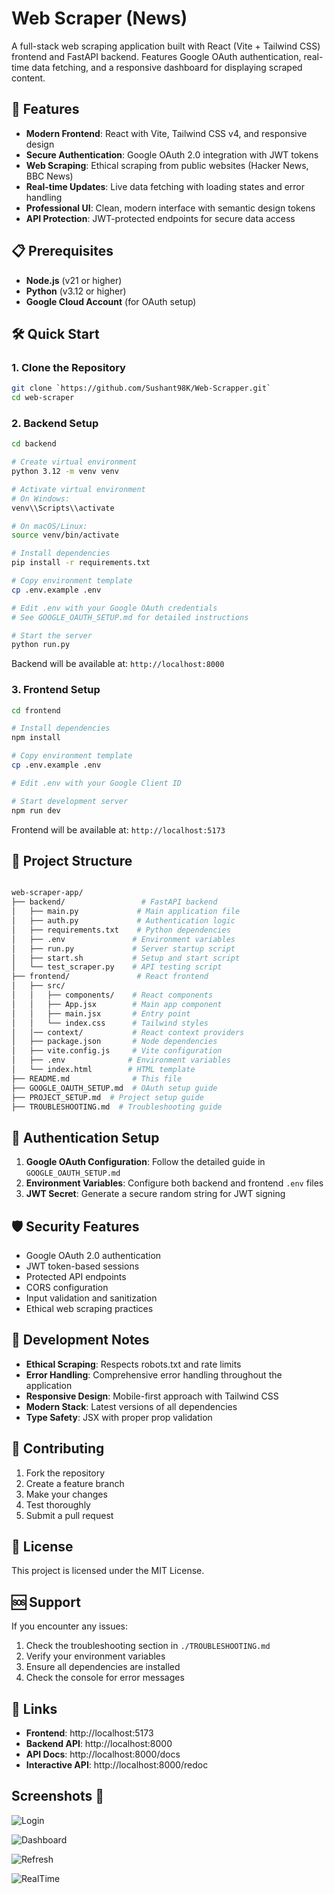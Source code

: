 # Web Scraper (News)

A full-stack web scraping application built with React (Vite + Tailwind CSS) frontend and FastAPI backend. Features Google OAuth authentication, real-time data fetching, and a responsive dashboard for displaying scraped content.

## 🚀 Features

- **Modern Frontend**: React with Vite, Tailwind CSS v4, and responsive design
- **Secure Authentication**: Google OAuth 2.0 integration with JWT tokens
- **Web Scraping**: Ethical scraping from public websites (Hacker News, BBC News)
- **Real-time Updates**: Live data fetching with loading states and error handling
- **Professional UI**: Clean, modern interface with semantic design tokens
- **API Protection**: JWT-protected endpoints for secure data access

## 📋 Prerequisites

- **Node.js** (v21 or higher)
- **Python** (v3.12 or higher)
- **Google Cloud Account** (for OAuth setup)

## 🛠️ Quick Start

### 1. Clone the Repository

```bash
git clone `https://github.com/Sushant98K/Web-Scrapper.git`
cd web-scraper
```

### 2. Backend Setup

```bash
cd backend

# Create virtual environment
python 3.12 -m venv venv

# Activate virtual environment
# On Windows:
venv\\Scripts\\activate

# On macOS/Linux:
source venv/bin/activate

# Install dependencies
pip install -r requirements.txt

# Copy environment template
cp .env.example .env

# Edit .env with your Google OAuth credentials
# See GOOGLE_OAUTH_SETUP.md for detailed instructions

# Start the server
python run.py
```

Backend will be available at: `http://localhost:8000`

### 3. Frontend Setup


``` bash
cd frontend

# Install dependencies
npm install

# Copy environment template
cp .env.example .env

# Edit .env with your Google Client ID

# Start development server
npm run dev
```

Frontend will be available at: `http://localhost:5173`

## 📁 Project Structure

``` bash

web-scraper-app/
├── backend/                 # FastAPI backend
│   ├── main.py             # Main application file
│   ├── auth.py             # Authentication logic
│   ├── requirements.txt    # Python dependencies
│   ├── .env               # Environment variables
│   ├── run.py             # Server startup script
│   ├── start.sh           # Setup and start script
│   └── test_scraper.py    # API testing script
├── frontend/               # React frontend
│   ├── src/
│   │   ├── components/    # React components
│   │   ├── App.jsx        # Main app component
│   │   ├── main.jsx       # Entry point
│   │   └── index.css      # Tailwind styles
│   │── context/           # React context providers
│   ├── package.json       # Node dependencies
│   ├── vite.config.js     # Vite configuration
│   ├── .env              # Environment variables
│   └── index.html        # HTML template
├── README.md              # This file
├── GOOGLE_OAUTH_SETUP.md  # OAuth setup guide
├── PROJECT_SETUP.md  # Project setup guide
├── TROUBLESHOOTING.md  # Troubleshooting guide

```

## 🔐 Authentication Setup

1. **Google OAuth Configuration**: Follow the detailed guide in `GOOGLE_OAUTH_SETUP.md`
2. **Environment Variables**: Configure both backend and frontend `.env` files
3. **JWT Secret**: Generate a secure random string for JWT signing

## 🛡️ Security Features

- Google OAuth 2.0 authentication
- JWT token-based sessions
- Protected API endpoints
- CORS configuration
- Input validation and sanitization
- Ethical web scraping practices

## 📝 Development Notes

- **Ethical Scraping**: Respects robots.txt and rate limits
- **Error Handling**: Comprehensive error handling throughout the application
- **Responsive Design**: Mobile-first approach with Tailwind CSS
- **Modern Stack**: Latest versions of all dependencies
- **Type Safety**: JSX with proper prop validation

## 🤝 Contributing

1. Fork the repository
2. Create a feature branch
3. Make your changes
4. Test thoroughly
5. Submit a pull request

## 📄 License

This project is licensed under the MIT License.

## 🆘 Support

If you encounter any issues:
1. Check the troubleshooting section in `./TROUBLESHOOTING.md`
2. Verify your environment variables
3. Ensure all dependencies are installed
4. Check the console for error messages

## 🔗 Links

- **Frontend**: http://localhost:5173
- **Backend API**: http://localhost:8000
- **API Docs**: http://localhost:8000/docs
- **Interactive API**: http://localhost:8000/redoc

## Screenshots 📸

![Login](./Meta/login.png)

![Dashboard](./Meta/dashboard.png)

![Refresh](./Meta/refresh.png)

![RealTime](./Meta/realtime.png)
